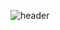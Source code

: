![header](https://capsule-render.vercel.app/api?type=waving&text=Hello%I'm%TaeYoun(Jack)!)


<!---
kweont0211/kweont0211 is a ✨ special ✨ repository because its `README.md` (this file) appears on your GitHub profile.
You can click the Preview link to take a look at your changes.
--->
